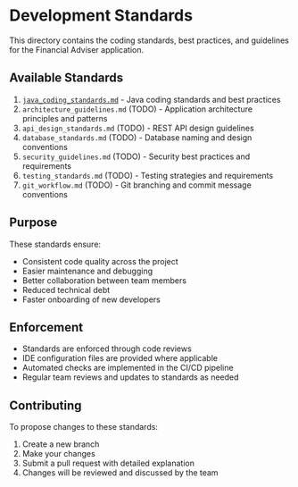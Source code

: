 # Development Standards

This directory contains the coding standards, best practices, and guidelines for the Financial Adviser application.

## Available Standards

1. [`java_coding_standards.md`](java_coding_standards.md) - Java coding standards and best practices
2. `architecture_guidelines.md` (TODO) - Application architecture principles and patterns
3. `api_design_standards.md` (TODO) - REST API design guidelines
4. `database_standards.md` (TODO) - Database naming and design conventions
5. `security_guidelines.md` (TODO) - Security best practices and requirements
6. `testing_standards.md` (TODO) - Testing strategies and requirements
7. `git_workflow.md` (TODO) - Git branching and commit message conventions

## Purpose

These standards ensure:
- Consistent code quality across the project
- Easier maintenance and debugging
- Better collaboration between team members
- Reduced technical debt
- Faster onboarding of new developers

## Enforcement

- Standards are enforced through code reviews
- IDE configuration files are provided where applicable
- Automated checks are implemented in the CI/CD pipeline
- Regular team reviews and updates to standards as needed

## Contributing

To propose changes to these standards:
1. Create a new branch
2. Make your changes
3. Submit a pull request with detailed explanation
4. Changes will be reviewed and discussed by the team 
